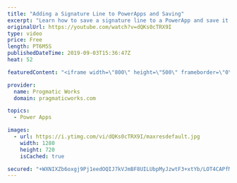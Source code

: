 ```yaml
---
title: "Adding a Signature Line to PowerApps and Saving"
excerpt: "Learn how to save a signature line to a PowerApp and save it into a database as a binary column.   Register for the forever free class without a credit card: https://pragmaticworkstraining.com/virtual-aiad-free-registration/  We'd love to build your next app: https://pragmaticworks.com/consulting-services/managed-services/"
originalUrl: https://youtube.com/watch?v=dQKs0cTRX9I
type: video
price: Free
length: PT6M5S
publishedDateTime: 2019-09-03T15:36:47Z
heat: 52

featuredContent: "<iframe width=\"800\" height=\"500\" frameborder=\"0\" src=\"https://www.youtube.com/embed/dQKs0cTRX9I\" allow=\"accelerometer; autoplay; encrypted-media; gyroscope; picture-in-picture\" allowfullscreen></iframe>"

provider:
  name: Progmatic Works
  domain: pragmaticworks.com

topics:
  - Power Apps

images:
  - url: https://i.ytimg.com/vi/dQKs0cTRX9I/maxresdefault.jpg
    width: 1280
    height: 720
    isCached: true

secured: "+WXNIXZb6oxgj9Pj1eedOQIJ7kVJmBF8UILUbpMyJzwtF3+xtYb/LOT4CAPfM17E5C2ty/fDIqENpUGeJSB3JHWPe7AFNW7zHE2z8LyJcDJW6saZPiB7x+DmFs4iVKdNzu3zPEpDspMG+GFbiWIaB+caGNC3w9EbhQsmvLkjQnXC4wd4z7u9W4SVc1r2o5kmhtvGw+uo8NV7bkF2nZ50ly3SQOYUt92r7U8JuK51OUd2rs95/NxrIjgaUXIXlcE2uFRGmm0o8CEsUfeQKYIzj1lDLE5BemMKXitTKRYHZfJ0CjEZ0gq2Ab7Fc2TX5M5e609tBuX4g71lJgkxKJ7tV9rXKkabcFsiJmSN4kv7Te792aERsXPlLWiJWO2B+zLt0ZpnsoxyWweXSUoVL9aS5M+9XcSpdX/ax0HxBWoYWII=;veYd19vgfR15wODuBilocw=="
---
```


